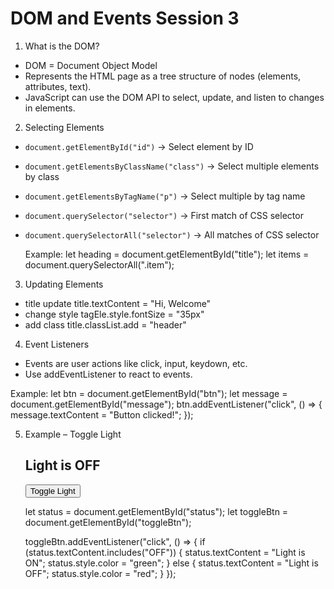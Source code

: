 # DOM and Events Session 3

1. What is the DOM?
- DOM = Document Object Model
- Represents the HTML page as a tree structure of nodes (elements, attributes, text).
- JavaScript can use the DOM API to select, update, and listen to changes in elements.

2. Selecting Elements
- `document.getElementById("id")` → Select element by ID
- `document.getElementsByClassName("class")` → Select multiple elements by class
- `document.getElementsByTagName("p")` → Select multiple by tag name
- `document.querySelector("selector")` → First match of CSS selector
- `document.querySelectorAll("selector")` → All matches of CSS selector

  Example:
  let heading = document.getElementById("title");
  let items = document.querySelectorAll(".item");

3. Updating Elements
- title update
  title.textContent = "Hi, Welcome"
- change style
  tagEle.style.fontSize = "35px"
- add class
  title.classList.add = "header"

4. Event Listeners
- Events are user actions like click, input, keydown, etc.
- Use addEventListener to react to events.

Example:
let btn = document.getElementById("btn");
let message = document.getElementById("message");
btn.addEventListener("click", () => {
message.textContent = "Button clicked!";
});

5. Example – Toggle Light
   <h2 id="status">Light is OFF</h2>
   <button id="toggleBtn">Toggle Light</button>

   let status = document.getElementById("status");
   let toggleBtn = document.getElementById("toggleBtn");
   
   toggleBtn.addEventListener("click", () => {
   if (status.textContent.includes("OFF")) {
   status.textContent = "Light is ON";
   status.style.color = "green";
   } else {
   status.textContent = "Light is OFF";
   status.style.color = "red";
   }
   });
